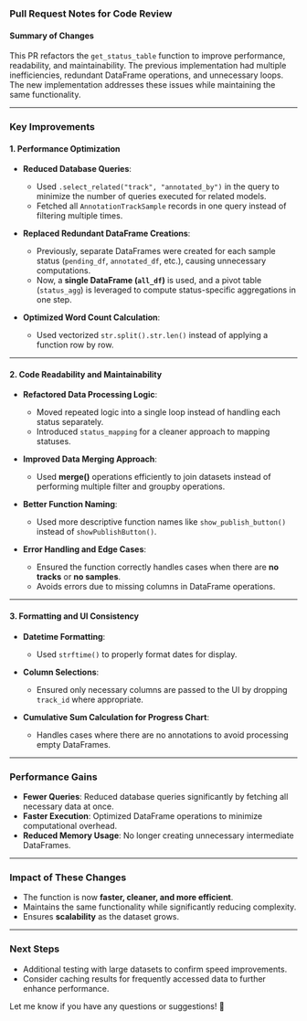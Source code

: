 ### Pull Request Notes for Code Review

#### **Summary of Changes**

This PR refactors the `get_status_table` function to improve performance, readability, and maintainability. The previous implementation had multiple inefficiencies, redundant DataFrame operations, and unnecessary loops. The new implementation addresses these issues while maintaining the same functionality.

---

### **Key Improvements**

#### **1. Performance Optimization**

- **Reduced Database Queries**:
    
    - Used `.select_related("track", "annotated_by")` in the query to minimize the number of queries executed for related models.
    - Fetched all `AnnotationTrackSample` records in one query instead of filtering multiple times.
- **Replaced Redundant DataFrame Creations**:
    
    - Previously, separate DataFrames were created for each sample status (`pending_df`, `annotated_df`, etc.), causing unnecessary computations.
    - Now, a **single DataFrame (`all_df`)** is used, and a pivot table (`status_agg`) is leveraged to compute status-specific aggregations in one step.
- **Optimized Word Count Calculation**:
    
    - Used vectorized `str.split().str.len()` instead of applying a function row by row.

---

#### **2. Code Readability and Maintainability**

- **Refactored Data Processing Logic**:
    
    - Moved repeated logic into a single loop instead of handling each status separately.
    - Introduced `status_mapping` for a cleaner approach to mapping statuses.
- **Improved Data Merging Approach**:
    
    - Used **merge()** operations efficiently to join datasets instead of performing multiple filter and groupby operations.
- **Better Function Naming**:
    
    - Used more descriptive function names like `show_publish_button()` instead of `showPublishButton()`.
- **Error Handling and Edge Cases**:
    
    - Ensured the function correctly handles cases when there are **no tracks** or **no samples**.
    - Avoids errors due to missing columns in DataFrame operations.

---

#### **3. Formatting and UI Consistency**

- **Datetime Formatting**:
    
    - Used `strftime()` to properly format dates for display.
- **Column Selections**:
    
    - Ensured only necessary columns are passed to the UI by dropping `track_id` where appropriate.
- **Cumulative Sum Calculation for Progress Chart**:
    
    - Handles cases where there are no annotations to avoid processing empty DataFrames.

---

### **Performance Gains**

- **Fewer Queries**: Reduced database queries significantly by fetching all necessary data at once.
- **Faster Execution**: Optimized DataFrame operations to minimize computational overhead.
- **Reduced Memory Usage**: No longer creating unnecessary intermediate DataFrames.

---

### **Impact of These Changes**

- The function is now **faster, cleaner, and more efficient**.
- Maintains the same functionality while significantly reducing complexity.
- Ensures **scalability** as the dataset grows.

---

### **Next Steps**

- Additional testing with large datasets to confirm speed improvements.
- Consider caching results for frequently accessed data to further enhance performance.

Let me know if you have any questions or suggestions! 🚀